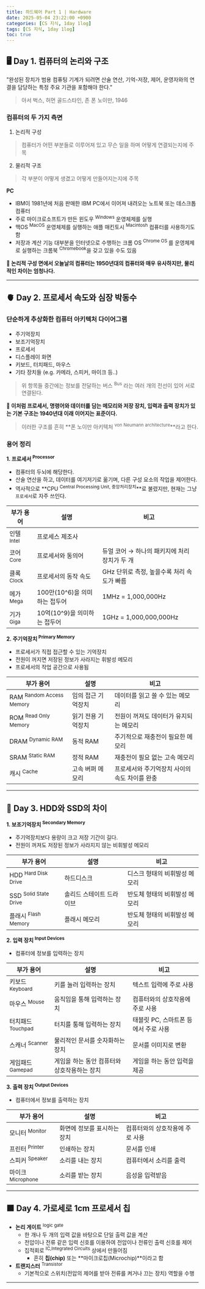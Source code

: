 ```yaml
---
title: 하드웨어 Part 1 | Hardware
date: 2025-05-04 23:22:00 +0900
categories: [CS 지식, 1day 1log]
tags: [CS 지식, 1day 1log]
toc: true
---
```


## **🖥️ Day 1. 컴퓨터의 논리와 구조**

"완성된 장치가 범용 컴퓨팅 기계가 되려면 산술 연산, 기억-저장, 제어, 운영자와의 연결을 담당하는 특정 주요 기관을 포함해야 한다."
> 아서 벅스, 허먼 골드스타인, 존 폰 노이만, 1946

### **컴퓨터의 두 가지 측면**

1. 논리적 구성
> 컴퓨터가 어떤 부분들로 이루어져 있고 무슨 일을 하며 어떻게 연결되는지에 주목

2. 물리적 구조
> 각 부분이 어떻게 생겼고 어떻게 만들어지는지에 주목

**PC**

- IBM이 1981년에 처음 판매한 IBM PC에서 이어져 내려오는 노트북 또는 데스크톱 컴퓨터
- 주로 마이크로소프트가 만든 윈도우 <sup>Windows</sup> 운영체제를 실행
- 맥OS <sup>MacOS</sup> 운영체제를 실행하는 애플 매킨토시 <sup>Macintosh</sup> 컴퓨터를 사용하기도 함
- 저장과 계산 기능 대부분을 인터넷으로 수행하는 크롬 OS <sup>Chrome OS </sup> 를 운영체제로 실행하는 크롬북 <sup>Chromebook</sup>을 갖고 있을 수도 있음

**📍 논리적 구성 면에서 오늘날의 컴퓨터는 1950년대의 컴퓨터와 매우 유사하지만, 물리적인 차이는 엄청나다.**

---

## **🫀 Day 2. 프로세서 속도와 심장 박동수**

### **단순하게 추상화한 컴퓨터 아키텍처 다이어그램**

- 주기억장치
- 보조기억장치
- 프로세서
- 디스플레이 화면
- 키보드, 터치패드, 마우스
- 기타 장치들 (e.g. 카메라, 스피커, 마이크 등..)

> 위 항목들 중간에는 정보를 전달하는 버스 <sup>Bus</sup> 라는 여러 개의 전선이 있어 서로 연결된다.

**📍 이처럼 프로세서, 명령어와 데이터를 담는 메모리와 저장 장치, 입력과 출력 장치가 있는 기본 구조는 1940년대 이래 이어지는 표준이다.**
> 이러한 구조를 흔히 **폰 노이만 아키텍처 <sup>von Neumann architecture</sup>**라고 한다.

### **용어 정리**

**1. 프로세서 <sup>Processor</sup>**

- 컴퓨터의 두뇌에 해당한다.
- 산술 연산을 하고, 데이터를 여기저기로 옮기며, 다른 구성 요소의 작업을 제어한다.
- 역사적으로 **CPU <sup>Central Processing Unit, 중앙처리장치</sup>**로 불렸지만, 현재는 그냥 `프로세서`로 자주 쓰인다.

| 부가 용어             | 설명                          | 비고                                          |
| --------------------- | ----------------------------- | --------------------------------------------- |
| 인텔 <sup>Intel</sup> | 프로세스 제조사               |                                               |
| 코어 <sup>Core</sup>  | 프로세서와 동의어             | 듀얼 코어 → 하나의 패키지에 처리 장치가 두 개 |
| 클록 <sup>Clock</sup> | 프로세서의 동작 속도          | GHz 단위로 측정, 높을수록 처리 속도가 빠름    |
| 메가 <sup>Mega</sup>  | 100만(10^6)을 의미하는 접두어 | 1MHz = 1,000,000Hz                            |
| 기가 <sup>Giga</sup>  | 10억(10^9)을 의미하는 접두어  | 1GHz = 1,000,000,000Hz                        |

**2. 주기억장치 <sup>Primary Memory</sup>**

- 프로세서가 직접 접근할 수 있는 기억장치
- 전원이 꺼지면 저장된 정보가 사라지는 휘발성 메모리
- 프로세서의 작업 공간으로 사용됨

| 부가 용어                           | 설명               | 비고                                          |
| ----------------------------------- | ------------------ | --------------------------------------------- |
| RAM <sup>Random Access Memory</sup> | 임의 접근 기억장치 | 데이터를 읽고 쓸 수 있는 메모리               |
| ROM <sup>Read Only Memory</sup>     | 읽기 전용 기억장치 | 전원이 꺼져도 데이터가 유지되는 메모리        |
| DRAM <sup>Dynamic RAM</sup>         | 동적 RAM           | 주기적으로 재충전이 필요한 메모리             |
| SRAM <sup>Static RAM</sup>          | 정적 RAM           | 재충전이 필요 없는 고속 메모리                |
| 캐시 <sup>Cache</sup>               | 고속 버퍼 메모리   | 프로세서와 주기억장치 사이의 속도 차이를 완충 |

---

## **💽 Day 3. HDD와 SSD의 차이**

**1. 보조기억장치 <sup>Secondary Memory</sup>**

- 주기억장치보다 용량이 크고 저장 기간이 길다.
- 전원이 꺼져도 저장된 정보가 사라지지 않는 비휘발성 메모리

| 부가 용어                        | 설명                     | 비고                          |
| -------------------------------- | ------------------------ | ----------------------------- |
| HDD <sup>Hard Disk Drive</sup>   | 하드디스크               | 디스크 형태의 비휘발성 메모리 |
| SSD <sup>Solid State Drive</sup> | 솔리드 스테이트 드라이브 | 반도체 형태의 비휘발성 메모리 |
| 플래시 <sup>Flash Memory</sup>   | 플래시 메모리            | 반도체 형태의 비휘발성 메모리 |

**2. 입력 장치 <sup>Input Devices</sup>**

- 컴퓨터에 정보를 입력하는 장치

| 부가 용어                    | 설명                                        | 비고                                 |
| ---------------------------- | ------------------------------------------- | ------------------------------------ |
| 키보드 <sup>Keyboard</sup>   | 키를 눌러 입력하는 장치                     | 텍스트 입력에 주로 사용              |
| 마우스 <sup>Mouse</sup>      | 움직임을 통해 입력하는 장치                 | 컴퓨터와의 상호작용에 주로 사용      |
| 터치패드 <sup>Touchpad</sup> | 터치를 통해 입력하는 장치                   | 태블릿 PC, 스마트폰 등에서 주로 사용 |
| 스캐너 <sup>Scanner</sup>    | 물리적인 문서를 숫자화하는 장치             | 문서를 이미지로 변환                 |
| 게임패드 <sup>Gamepad</sup>  | 게임을 하는 동안 컴퓨터와 상호작용하는 장치 | 게임을 하는 동안 입력을 제공         |

**3. 출력 장치 <sup>Output Devices</sup>**

- 컴퓨터에서 정보를 출력하는 장치

| 부가 용어                    | 설명                        | 비고                            |
| ---------------------------- | --------------------------- | ------------------------------- |
| 모니터 <sup>Monitor</sup>    | 화면에 정보를 표시하는 장치 | 컴퓨터와의 상호작용에 주로 사용 |
| 프린터 <sup>Printer</sup>    | 인쇄하는 장치               | 문서를 인쇄                     |
| 스피커 <sup>Speaker</sup>    | 소리를 내는 장치            | 컴퓨터에서 소리를 출력          |
| 마이크 <sup>Microphone</sup> | 소리를 받는 장치            | 음성을 입력받음                 |

---

## **🟧 Day 4. 가로세로 1cm 프로세서 칩**

- **논리 게이트** <sup>logic gate</sup>
  - 한 개나 두 개의 입력 값을 바탕으로 단일 출력 값을 계산
  - 전압이나 전류 같은 입력 신호를 이용하여 전압이나 전류인 출력 신호를 제어
  - 집적회로 <sup>IC,Integrated Circuits</sup> 상에서 만들어짐
    - 흔히 **칩(chip)** 또는 **마이크로칩(Microchip)**이라고 함
- **트랜지스터** <sup>Transistor</sup>
  - 기본적으로 스위치(전압의 제어를 받아 전류를 켜거나 끄는 장치) 역할을 수행

---
